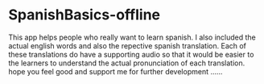 # SpanishBasics-offline

This app helps people who really want to learn spanish. 
I also included the actual english words and also the repective spanish translation.
Each of these translations do have a supporting audio so that it would be easier to the learners to understand the
actual pronunciation of each translation.
hope you feel good and support me for further development ......
